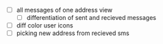 - [ ] all messages of one address view
    - [ ] differentiation of sent and recieved messages
- [ ] diff color user icons
- [ ] picking new address from recieved sms